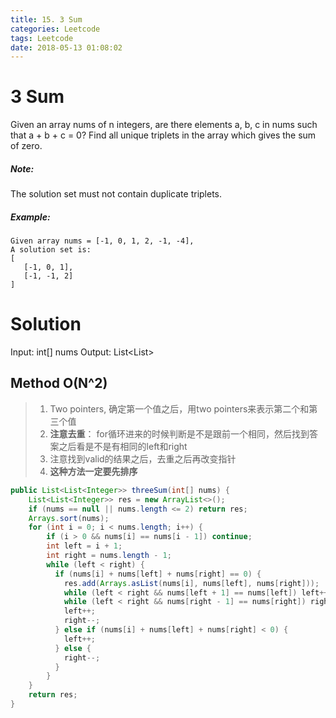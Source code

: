 ```yaml
---
title: 15. 3 Sum
categories: Leetcode
tags: Leetcode
date: 2018-05-13 01:08:02
---
```


# 3 Sum
Given an array nums of n integers, are there elements a, b, c in nums such that a + b + c = 0? Find all unique triplets in the array which gives the sum of zero.

##### Note:

The solution set must not contain duplicate triplets.
<!--more-->

##### Example:
```
Given array nums = [-1, 0, 1, 2, -1, -4],
A solution set is:
[
   [-1, 0, 1],
   [-1, -1, 2]
]
```

# Solution
Input: int[] nums
Output: List<List<Integer>>

## Method O(N^2)
> 1. Two pointers, 确定第一个值之后，用two pointers来表示第二个和第三个值
> 2. **注意去重**： for循环进来的时候判断是不是跟前一个相同，然后找到答案之后看是不是有相同的left和right
> 3. 注意找到valid的结果之后，去重之后再改变指针
> 4. **这种方法一定要先排序**

```Java
public List<List<Integer>> threeSum(int[] nums) {
    List<List<Integer>> res = new ArrayList<>();
    if (nums == null || nums.length <= 2) return res;
    Arrays.sort(nums);
    for (int i = 0; i < nums.length; i++) {
        if (i > 0 && nums[i] == nums[i - 1]) continue;
        int left = i + 1;
        int right = nums.length - 1;
        while (left < right) {
          if (nums[i] + nums[left] + nums[right] == 0) {
            res.add(Arrays.asList(nums[i], nums[left], nums[right]));
            while (left < right && nums[left + 1] == nums[left]) left++;
            while (left < right && nums[right - 1] == nums[right]) right--;
            left++;
            right--;
          } else if (nums[i] + nums[left] + nums[right] < 0) {
            left++;
          } else {
            right--;
          }
        }
    }
    return res;
}
```
